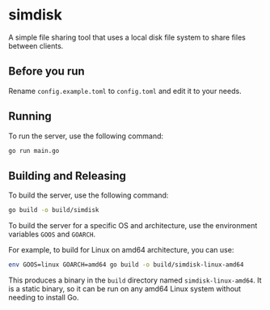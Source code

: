 # simdisk

A simple file sharing tool that uses a local disk file system to share files between clients.

## Before you run

Rename `config.example.toml` to `config.toml` and edit it to your needs.

## Running
To run the server, use the following command:

```bash
go run main.go
```

## Building and Releasing

To build the server, use the following command:

```bash
go build -o build/simdisk
```

To build the server for a specific OS and architecture, use the environment variables `GOOS` and `GOARCH`. 

For example, to build for Linux on amd64 architecture, you can use:

```bash
env GOOS=linux GOARCH=amd64 go build -o build/simdisk-linux-amd64
```

This produces a binary in the `build` directory named `simdisk-linux-amd64`.
It is a static binary, so it can be run on any amd64 Linux system without needing to install Go.
